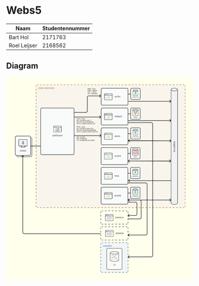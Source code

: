 # Webs5

| Naam         | Studentennummer |
| ------------ | --------------- |
| Bart Hol     | 2171763         |
| Roel Leijser | 2168562         |

## Diagram

![Architecture Diagram](./files/architecture_diagram.png)
